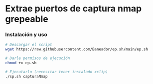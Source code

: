 # Extrae puertos de captura nmap grepeable

### Instalación y uso 
```sh
# Descargar el script
wget https://raw.githubusercontent.com/Baneador/ep.sh/main/ep.sh

# Darle permisos de ejecución
chmod +x ep.sh

# Ejecutarlo (necesitar tener instalado xclip)
./sp.sh capturaNmap
```
